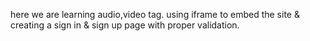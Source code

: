 here we are learning audio,video tag. using iframe to embed the site & creating a sign in & sign up page with proper validation.
